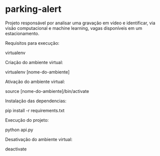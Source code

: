 # parking-alert

Projeto responsável por analisar uma gravação em vídeo e identificar, via visão computacional e machine learning, vagas disponíveis em um estacionamento.

Requisitos para execução:

  virtualenv

Criação do ambiente virtual:

  virtualenv [nome-do-ambiente]
  
Ativação do ambiente virtual:

  source [nome-do-ambiente]/bin/activate
  
Instalação das dependencias:

  pip install -r requirements.txt

Execução do projeto:

  python api.py
  
Desativação do ambiente virtual:

  deactivate
